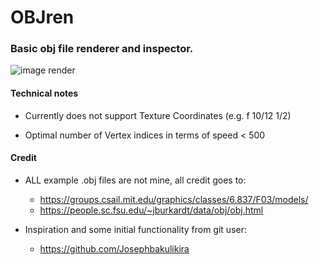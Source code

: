 # OBJren

### Basic obj file renderer and inspector.

![image render](https://user-images.githubusercontent.com/56758465/103674280-db616980-4f7e-11eb-8ca5-58ce749cc10f.PNG)

#### Technical notes

* Currently does not support Texture Coordinates (e.g. f 10/12 1/2)

* Optimal number of Vertex indices in terms of speed < 500


#### Credit

* ALL example .obj files are not mine, all credit goes to:

  * https://groups.csail.mit.edu/graphics/classes/6.837/F03/models/
  * https://people.sc.fsu.edu/~jburkardt/data/obj/obj.html

* Inspiration and some initial functionality from git user:

  * https://github.com/Josephbakulikira
